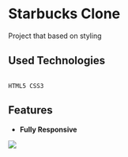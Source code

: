 # Starbucks Clone

Project that based on styling

## Used Technologies

```­­­­­

HTML5 CSS3

```

## Features

- **Fully Responsive**

<img src="Starbucks Clone Gif.gif">
